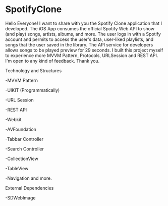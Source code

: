 # SpotifyClone
Hello Everyone!
I want to share with you the Spotify Clone application that I developed. 
The iOS App consumes the official Spotify Web API to show (and play) songs, artists, albums, and more. 
The user logs in with a Spotify account and permits to access the user's data, user-liked playlists, and songs that the user saved in the library. 
The API service for developers allows songs to be played preview for 29 seconds.
I built this project myself to experience more MVVM Pattern, Protocols, URLSession and REST API.
I'm open to any kind of feedback. Thank you.

Technology and Structures

-MVVM Pattern

-UIKIT (Programmatically)

-URL Session

-REST API 

-Webkit

-AVFoundation

-Tabbar Controller

-Search Controller

-CollectionView

-TableView

-Navigation and more.

External Dependencies

-SDWebImage
